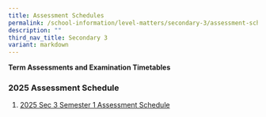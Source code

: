 ```yaml
---
title: Assessment Schedules
permalink: /school-information/level-matters/secondary-3/assessment-schedules/
description: ""
third_nav_title: Secondary 3
variant: markdown
---
```

**Term Assessments and Examination Timetables**  

### 2025 Assessment Schedule

1. [2025 Sec 3 Semester 1 Assessment Schedule](/files/Examination%20Timetables/2025%20Exam%20Timetables/Term%20Assessments/Sec_3_TA1_Schedule.pdf)
